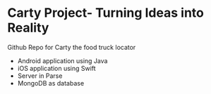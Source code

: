 # Carty Project- Turning Ideas into Reality

Github Repo for Carty the food truck locator
- Android application using Java
- iOS application using Swift 
- Server in Parse
- MongoDB as database
